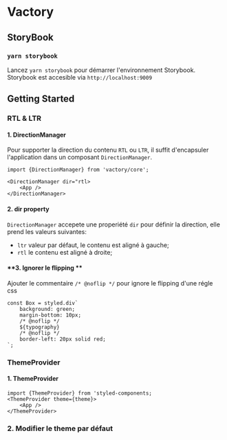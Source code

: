 # Vactory

## StoryBook
### `yarn storybook`
Lancez `yarn storybook` pour démarrer l'environnement Storybook. 
Storybook est accesible via `http://localhost:9009`


## Getting Started

###  RTL & LTR

#### **1. DirectionManager**
Pour supporter la direction du contenu `RTL` ou `LTR`, il suffit d'encapsuler l'application dans un composant `DirectionManager`.

```
import {DirectionManager} from 'vactory/core';

<DirectionManager dir="rtl>
    <App />
</DirectionManager>

```


#### **2. dir property**
`DirectionManager` accepete une properiété `dir` pour définir la direction, elle prend les valeurs suivantes:

- `ltr` valeur par défaut, le contenu est aligné à gauche;
- `rtl` le contenu est aligné à droite; 

#### **3. Ignorer le flipping **
Ajouter le commentaire `/* @noflip */` pour ignore le flipping d'une régle css

```
const Box = styled.div`
    background: green;
    margin-bottom: 10px;
    /* @noflip */
    ${typography}
    /* @noflip */
    border-left: 20px solid red;
`;
```


###  ThemeProvider

#### **1. ThemeProvider**

```
import {ThemeProvider} from 'styled-components;
<ThemeProvider theme={theme}>
    <App />
</ThemeProvider>

```

### **2. Modifier le theme par défaut**